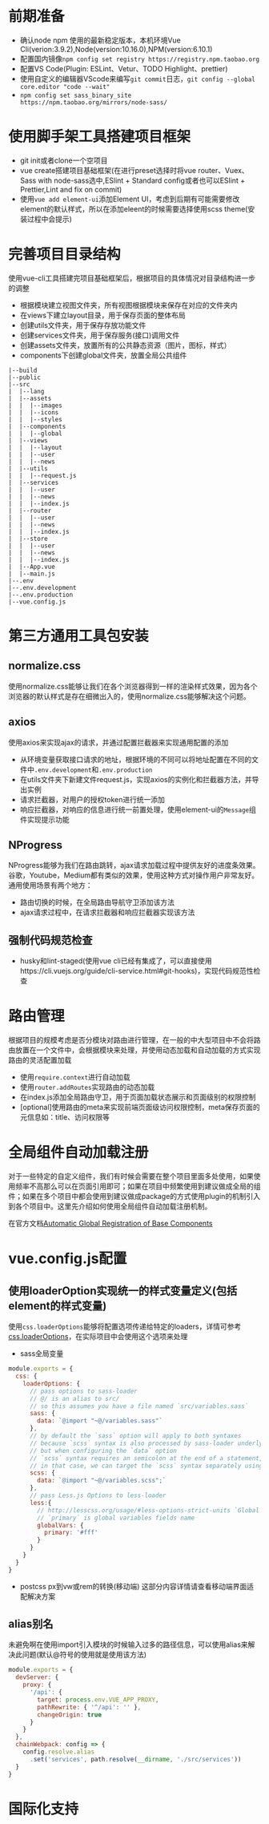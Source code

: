 # 前期准备
* 确认node npm 使用的最新稳定版本，本机环境Vue Cli(verion:3.9.2),Node(version:10.16.0),NPM(version:6.10.1)
* 配置国内镜像`npm config set registry https://registry.npm.taobao.org`
* 配置VS Code(Plugin: ESLint、Vetur、TODO Highlight、prettier)
* 使用自定义的编辑器VScode来编写`git commit`日志，`git config --global core.editor "code --wait"`
* `npm config set sass_binary_site https://npm.taobao.org/mirrors/node-sass/`

# 使用脚手架工具搭建项目框架
* git init或者clone一个空项目
* vue create搭建项目基础框架(在进行preset选择时将vue router、Vuex、Sass with node-sass选中,ESlint + Standard config或者也可以ESlint + Prettier,Lint and fix on commit)
* 使用`vue add element-ui`添加Element UI，考虑到后期有可能需要修改element的默认样式，所以在添加eleent的时候需要选择使用scss theme(安装过程中会提示)

# 完善项目目录结构
使用vue-cli工具搭建完项目基础框架后，根据项目的具体情况对目录结构进一步的调整
* 根据模块建立视图文件夹，所有视图根据模块来保存在对应的文件夹内
* 在views下建立layout目录，用于保存页面的整体布局
* 创建utils文件夹，用于保存存放功能文件
* 创建services文件夹，用于保存服务(接口)调用文件
* 创建assets文件夹，放置所有的公共静态资源（图片，图标，样式）
* components下创建global文件夹，放置全局公共组件
```
|--build
|--public
|--src
|  |--lang
|  |--assets
|  |  |--images
|  |  |--icons
|  |  |--styles
|  |--components
|  |  |--global
|  |--views
|  |  |--layout
|  |  |--user
|  |  |--news
|  |--utils
|  |  |--request.js
|  |--services
|  |  |--user
|  |  |--news
|  |  |--index.js
|  |--router
|  |  |--user
|  |  |--news
|  |  |--index.js
|  |--store
|  |  |--user
|  |  |--news
|  |  |--index.js
|  |--App.vue
|  |--main.js
|--.env
|--.env.development
|--.env.production
|--vue.config.js
```
# 第三方通用工具包安装

## normalize.css
使用normalize.css能够让我们在各个浏览器得到一样的渲染样式效果，因为各个浏览器的默认样式是存在细微出入的，使用normalize.css能够解决这个问题。

## axios
使用axios来实现ajax的请求，并通过配置拦截器来实现通用配置的添加
* 从环境变量获取接口请求的地址，根据环境的不同可以将地址配置在不同的文件中`.env.development`和`.env.production`
* 在utils文件夹下新建文件request.js，实现axios的实例化和拦截器方法，并导出实例
* 请求拦截器，对用户的授权token进行统一添加
* 响应拦截器，对响应的信息进行统一前置处理，使用element-ui的`Message`组件实现提示功能

## NProgress
NProgress能够为我们在路由跳转，ajax请求加载过程中提供友好的进度条效果。谷歌，Youtube，Medium都有类似的效果，使用这种方式对操作用户非常友好。通用使用场景有两个地方：
* 路由切换的时候，在全局路由导航守卫添加该方法
* ajax请求过程中，在请求拦截器和响应拦截器实现该方法

## 强制代码规范检查  
* husky和lint-staged(使用vue cli已经有集成了，可以直接使用https://cli.vuejs.org/guide/cli-service.html#git-hooks)，实现代码规范性检查

# 路由管理
根据项目的规模考虑是否分模块对路由进行管理，在一般的中大型项目中不会将路由放置在一个文件中，会根据模块来处理，并使用动态加载和自动加载的方式实现路由的灵活配置加载
* 使用`require.context`进行自动加载
* 使用`router.addRoutes`实现路由的动态加载
* 在index.js添加全局路由守卫，用于页面加载状态展示和页面级别的权限控制
* [optional]使用路由的meta来实现前端页面级访问权限控制，meta保存页面的元信息如：title、访问权限等


# 全局组件自动加载注册
对于一些特定的自定义组件，我们有时候会需要在整个项目里面多处使用，如果使用频率不高那么可以在页面引用即可；如果在项目中频繁使用到建议做成全局的组件；如果在多个项目中都会使用到建议做成package的方式使用plugin的机制引入到各个项目中。这里先介绍如何使用全局组件自动加载注册机制。

在官方文档[Automatic Global Registration of Base Components](https://vuejs.org/v2/guide/components-registration.html#Automatic-Global-Registration-of-Base-Components)

# vue.config.js配置
## 使用loaderOption实现统一的样式变量定义(包括element的样式变量)
使用`css.loaderOptions`能够将配置选项传递给特定的loaders，详情可参考[css.loaderOptions](https://cli.vuejs.org/config/#css-loaderoptions)，在实际项目中会使用这个选项来处理
* sass全局变量
```js
module.exports = {
  css: {
    loaderOptions: {
      // pass options to sass-loader
      // @/ is an alias to src/
      // so this assumes you have a file named `src/variables.sass`
      sass: {
        data: `@import "~@/variables.sass"`
      },
      // by default the `sass` option will apply to both syntaxes
      // because `scss` syntax is also processed by sass-loader underlyingly
      // but when configuring the `data` option
      // `scss` syntax requires an semicolon at the end of a statement, while `sass` syntax requires none
      // in that case, we can target the `scss` syntax separately using the `scss` option
      scss: {
        data: `@import "~@/variables.scss";`
      },
      // pass Less.js Options to less-loader
      less:{
        // http://lesscss.org/usage/#less-options-strict-units `Global Variables`
        // `primary` is global variables fields name
        globalVars: {
          primary: '#fff'
        }
      }
    }
  }
}
```
* postcss px到vw或rem的转换(移动端)
这部分内容详情请查看移动端界面适配解决方案

## alias别名
未避免啊在使用import引入模块的时候输入过多的路径信息，可以使用alias来解决此问题(默认@符号的使用就是使用该方法)
```js
module.exports = {
  devServer: {
    proxy: {
      '/api': {
        target: process.env.VUE_APP_PROXY,
        pathRewrite: { '^/api': '' },
        changeOrigin: true
      }
    }
  },
  chainWebpack: config => {
    config.resolve.alias
      .set('services', path.resolve(__dirname, './src/services'))
  }
}
```


# 国际化支持